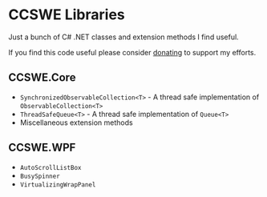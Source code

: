 # CCSWE Libraries

Just a bunch of C# .NET classes and extension methods I find useful.

If you find this code useful please consider [donating](https://www.paypal.com/cgi-bin/webscr?cmd=_s-xclick&hosted_button_id=ECGSEZ36LV6QU) to support my efforts.

## CCSWE.Core

* `SynchronizedObservableCollection<T>` - A thread safe implementation of `ObservableCollection<T>`
* `ThreadSafeQueue<T>` - A thread safe implementation of `Queue<T>`
* Miscellaneous extension methods

## CCSWE.WPF

* `AutoScrollListBox`
* `BusySpinner`
* `VirtualizingWrapPanel`
